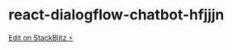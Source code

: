# react-dialogflow-chatbot-hfjjjn

[Edit on StackBlitz ⚡️](https://stackblitz.com/edit/react-dialogflow-chatbot-hfjjjn)